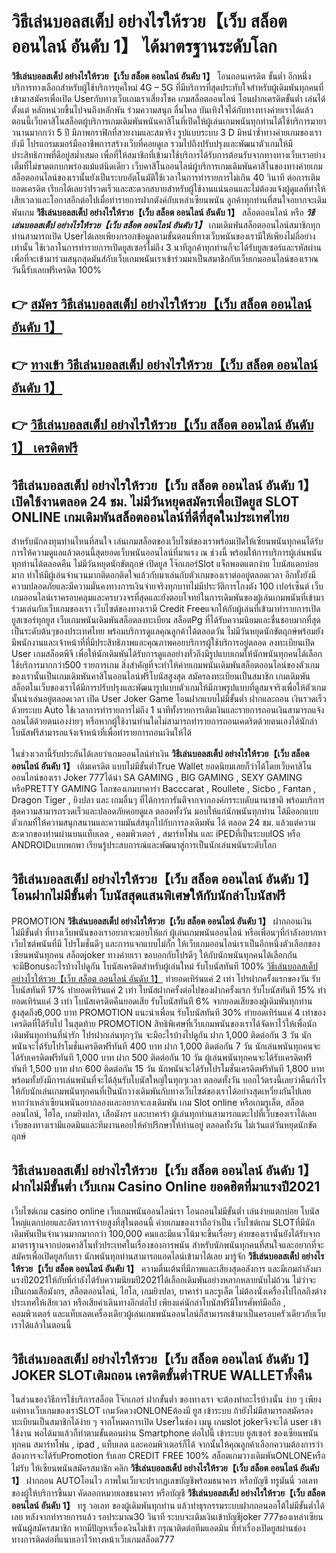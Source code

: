# วิธีเล่นบอลสเต็ป อย่างไรให้รวย【เว็บ สล็อต ออนไลน์ อันดับ 1】  ได้มาตรฐานระดับโลก

**วิธีเล่นบอลสเต็ป อย่างไรให้รวย【เว็บ สล็อต ออนไลน์ อันดับ 1】** โอนถอนเครดิต ขั้นต่ำ  อีกหนึ่งบริการทางเลือกสำหรับผู้ใช้บริการยุคใหม่ 4G – 5G ที่มีบริการที่สุดประทับใจสำหรับผู้เดิมพันทุกคนที่เข้ามาสมัครเพื่อเปิด Userกับทางเว็บเกมเราเสี่ยงโชค เกมสล็อตออนไลน์ โอนฝากเครดิตขั้นต่ำ เล่นได้ตั้งแต่ หลักหน่วยขึ้นไปจนถึงหลักพัน ร่วมความสนุก ลื่นไหล บันเทิงใจได้กับทางทางค่ายเราได้แล้วตอนนี้เว็บคาสิโนสล็อตผู้บริการเกมเดิมพันพนันคาสิโนที่เปิดให้ผู้เล่นเกมพนันทุกท่านได้ใช้บริการมายาวนานมากกว่า 5 ปี มีภาพกราฟิกที่สวยงามและสมจริง รูปแบบระบบ 3 D
มิหนำซ้ำทางค่ายเกมของเรายังมี โปรแกรมเมอร์มืออาชีพการสร้างเว็บที่คอยดูเล  รวมไปถึงปรับปรุงและพัฒนาตัวเกมให้มีประสิทธิภาพที่ดีอยู่สม่ำเสมอ เพื่อที่ให้สมาชิกที่เข้ามาใช้บริการได้รับการต้อนรับจากทางทางเว็บเราอย่างเต็มที่ไม่ขาดตกบกพร่องแม้แต่นิดเดียว เว็บคาสิโนออนไลน์ผู้บริการเกมเดิมพันคาสิโนของทางค่ายเกมสล็อตออนไลน์ของเรานั้นยังเป็นระบบอัตโนมัติใช้เวลาในการทำรายการไม่เกิน 40 วินาที ต่อการเติมยอดเครดิต เรียกได้เลยว่าIรวดเร็วและสะดวกสบายสำหรับผู้ใช้งานแน่นอนและไม่ต้องแจ้งผู้ดูแลที่ทำให้เสียเวลาและโอกาสอีกต่อไปเมื่อทำรายการฝากตังค์กับเหล่าเซียนพนัน
ลูกค้าทุกท่านที่สนใจอยากจะเดิมพันเกม **วิธีเล่นบอลสเต็ป อย่างไรให้รวย【เว็บ สล็อต ออนไลน์ อันดับ 1】** สล็อตออนไลน์ หรือ ***วิธีเล่นบอลสเต็ป อย่างไรให้รวย【เว็บ สล็อต ออนไลน์ อันดับ 1】*** เกมเดิมพันสล็อตออนไลน์สมาชิกทุกท่านสามารถเปิด Userได้เลยเพียงกรอกข้อมูลตามขั้นตอนที่ทางเว็บพนันของเรามีให้เพียงไม่กี่อย่างเท่านั้น ใช้เวลาในการทำรายการเปิดยูสเซอร์ไม่ถึง 3 นาทีลูกค้าทุกท่านก็จะได้รับยูสเซอร์และรหัสผ่านเพื่อที่จะเข้ามาร่วมสนุกสุดมันส์กับเว็บเกมพนันเราเข้าร่วมมาเป็นสมาชิกกับเว็บเกมออนไลน์ของเราณ วันนี้รับเลยฟรีเครดิต 100%

## 👉 [สมัคร วิธีเล่นบอลสเต็ป อย่างไรให้รวย【เว็บ สล็อต ออนไลน์ อันดับ 1】](https://archa888.com/)
## 👉 [ทางเข้า วิธีเล่นบอลสเต็ป อย่างไรให้รวย【เว็บ สล็อต ออนไลน์ อันดับ 1】](https://archa888.com/)
## 👉 [วิธีเล่นบอลสเต็ป อย่างไรให้รวย【เว็บ สล็อต ออนไลน์ อันดับ 1】 เครดิตฟรี](https://archa888.com/)

## วิธีเล่นบอลสเต็ป อย่างไรให้รวย【เว็บ สล็อต ออนไลน์ อันดับ 1】 เปิดใช้งานตลอด  24 ชม. ไม่มีวันหยุดสมัครเพื่อเปิดยูส SLOT ONLINE เกมเดิมพันสล็อตออนไลน์ที่ดีที่สุดในประเทศไทย

สำหรับนักลงทุนท่านไหนที่สนใจ เล่นเกมสล็อตของเว็บไซต์ของเราพร้อมเปิดให้เซียนพนันทุกคนได้รับการให้ความดูแลแล้วตอนนี้สุดยอดเว็บพนันออนไลน์ที่มาแรง ณ ช่วงนี้ พร้อมให้การบริการผู้เล่นพนันทุกท่านได้ตลอดคืน ไม่มีวันหยุดนักขัตฤกษ์ เปิดยูส โจ๊กเกอร์Slot แจ็กพอตแตกง่าย โบนัสแตกบ่อยมาก ทำให้มีผู้เล่นจำนวนมากติดอกติดใจแล้วกับมาเล่นกับตัวเกมของเราต่ออยู่ตลอดเวลา อีกทั้งยังมีความปลอดภัยและมีความมั่นคงทางการเงินจ่ายจริงทุกบาทไม่มีประวัติการโกงตัง 100 เปอร์เซ็นต์ เว็บเกมออนไลน์เราครอบคลุมและครบวงจรที่สุดและยังตอบโจทย์ในการเดิมพันของผู้เล่นเกมพนันที่เข้ามาร่วมเล่นกับเว็บเกมของเรา
เว็บไซต์ของทางเรามี Credit Freeแจกให้กับผู้เล่นที่เข้ามาทำรายการเปิดยูสเซอร์ทุกยูส เว็บเกมพนันเดิมพันสล็อตลงทะเบียน สล็อตPg ที่ได้รับความนิยมและชื่นชอบมากที่สุดเป็นระดับต้นๆของประเทศไทย พร้อมบริการดูแลคุณลูกค้าได้ตลอดวัน ไม่มีวันหยุดนักขัตฤกษ์พร้อมยังมีพนักงานและเจ้าหน้าที่ที่มีประสิทธิภาพและคุณภาพคอยบริการผู้ใช้บริการอยู่ตลอด ลงทะเบียนเปิด User เกมสล็อตพีจี เพื่อให้นักเดิมพันได้รับการดูแลอย่างทั่วถึงมีรูปแบบเกมให้นักพนันทุกคนได้เลือกใช้บริการมากกว่า500 รายการเกม
สิ่งสำคัญที่จะทำให้ค่ายเกมพนันเดิมพันสล็อตออนไลน์ของตัวเกมของเรานั้นเป็นเกมเดิมพันคาสิโนออนไลน์ฟรีโบนัสสูงสุด สมัครลงทะเบียนเป็นสมาชิก  เกมเดิมพันสล็อตในเว็บของเราได้มีการปรับปรุงและพัฒนารูปแบบตัวเกมให้มีภาพรูปแบบที่ดูสมจจริงเพื่อให้ตัวเกมนั้นน่าเล่นอยู่ตลอดเวลา เปิด User Joker Game โอนฝากแบบไม่มีขั้นต่ำ ฝากและถอน เงินรวดเร็วด้วยระบบ Auto ใช้เวลาการทำรายการไม่ถึง 1 นาทีทั้งรายการเติมเงินและรายการถอนเงินสามารถแจ้งถอนได้ด้วยตนเองง่ายๆ หรือหากผู้ใช้งานท่านใดไม่สามารถทำรายการถอนเคดริตด้วยตนเองได้นักล่าโบนัสฟรีสามารถแจ้งเจ้าหน้าที่เพื่อทำรายการถอนเงินให้ได้

ในช่วงเวลานี้รับประกันได้เลยว่าเกมออนไลน์ทำเงิน **วิธีเล่นบอลสเต็ป อย่างไรให้รวย【เว็บ สล็อต ออนไลน์ อันดับ 1】** เติมเครดิต แบบไม่มีขั้นต่ำTrue Wallet ยอดนิยมเลยก็ว่าได้โดยเว็บคาสิโนออนไลน์ของเรา Joker 777ได้นำ SA GAMING , BIG GAMING , SEXY GAMING หรือPRETTY GAMING โลกของเกมบาคาร่า Bacccarat , Roullete , Sicbo , Fantan , Dragon Tiger , ยิงปลา และ เกมอื่นๆ ที่ได้การการันตีจากจากองค์กรระบดับนานาชาติ พร้อมบริการสุดความสามารถรวดเร็วและปลอดภัยคอยดูแล ตลอดทั้งวัน มอบให้แก่นักพนันทุกท่าน ได้มีออกแบบตัวเกมที่ให้ความสนุกสนานและความมันส์สนุกไปกับการลงเดิมพัน ได้ ตลอด 24 ชม. แล้วแต่ความสะดวกของท่านผ่านบนแท็บเลต , คอมพิวเตอร์ , สมาร์ทโฟน และ iPEDที่เป็นระบบIOS หรือ ANDROIDแบบพกพา เรียนรู้ประสบการณ์และพัฒนาสู่การเป็นนักเล่นพนันระดับโลก

## วิธีเล่นบอลสเต็ป อย่างไรให้รวย【เว็บ สล็อต ออนไลน์ อันดับ 1】 โอนฝากไม่มีขั้นต่ำ โบนัสสุดแสนพิเศษให้กับนักล่าโบนัสฟรี

 PROMOTION  **วิธีเล่นบอลสเต็ป อย่างไรให้รวย【เว็บ สล็อต ออนไลน์ อันดับ 1】** ฝากถอนเงิน ไม่มีขั้นต่ำ ที่ทางเว็บพนันของเราอยากจะมอบให้แก่  ผู้เล่นเกมพนันออนไลน์ หรือเพื่อนๆที่กำลังอยากหาเว็บไซต์พนันที่มี โปรโมชั่นดีๆ และการแจกแบบไม่กั๊ก ให้เว็บเกมออนไลน์เราเป็นอีกหนึ่งตัวเลือกของเซียนพนันทุกคน สล็อตjoker ทางค่ายเรา ขอบอกกับโปรดีๆ ให้กับนักพนันทุกคนได้เลือกกัน จะมีBonusอะไรบ้างไปดูกัน
โบนัสเครดิตสำหรับผู้เล่นใหม่ รับโบนัสทันที 100% [วิธีเล่นบอลสเต็ป อย่างไรให้รวย【เว็บ สล็อต ออนไลน์ อันดับ 1】](https://archa888.com/) ทำยอดเทิร์นแค่ 2 เท่า
โปรฝากครั้งแรกของวัน รับโบนัสทันที 17% ทำยอดเทิร์นแค่ 2 เท่า
โบนัสฝากครั้งต่อไปของฝากครั้งแรก รับโบนัสทันที 15% ทำยอดเทิร์นแค่ 3 เท่า
โบนัสเครดิตคืนยอดเสีย รับโบนัสทันที 6% จากยอดเสียของผู้เดิมพันทุกท่าน สูงสุดถึง6,000 บาท
 PROMOTION แนะนำเพื่อน รับโบนัสทันที 30% ทำยอดเทิร์นแค่ 4 เท่าของเครดิตที่ได้รับไป
ในสุดท้าย PROMOTION สิทธิพิเศษที่เว็บเกมพนันของเราได้จัดหาไว้ให้เพื่อนักเดิมพันทุกท่านที่น่ารัก โปรฝากเล่นทุกๆวัน จะมีอะไรบ้างไปดูกัน
ฝาก 1,000 ติดต่อกัน 3 วัน นักพนันจะได้รับโปรโมชั่นเครดิตฟรีทันที 400 บาท
ฝาก 1,000 ติดต่อกัน 7 วัน นักเล่นพนันทุกคนจะได้รับเครดิตฟรีทันที 1,000 บาท
ฝาก 500 ติดต่อกัน 10 วัน ผู้เล่นพนันทุกคนจะได้รับเครดิตฟรีทันที 1,500 บาท
ฝาก 600 ติดต่อกัน 15 วัน นักพนันจะได้รับโปรโมชั่นเครดิตฟรีทันที 1,800 บาท
พร้อมทั้งยังมีการเล่นพนันที่จะได้ลุ้นรับโบนัสใหญ่ในทุกๆเวลา ตลอดทั้งวัน บอกไว้ตรงนี้เลยว่าคืนกำไรให้กับนักเล่นเกมพนันทุกคนที่เป็นนักวางเดิมพันกับทางเว็บไซต์ของเราได้อย่างสุดเหวี่ยงกันไปเลย หากว่าเหล่าเซียนพนันอยากลองและอยากจะลงเดิมพัน เกม Slot online หรือเกมรูเล็ต, สล็อตออนไลน์, ไฮโล, เกมยิงปลา, เสือมังกร และบาคาร่า ผู้เล่นทุกท่านสามารถแตะไปที่เว็บของเราได้เลย เว็บของทางเรามีแอดมินและทีมงานคอยให้คำปรึกษาให้ท่านอยู่ ตลอดทั้งวัน ไม่เว้นแต่วันหยุดนักขัตฤกษ์

## วิธีเล่นบอลสเต็ป อย่างไรให้รวย【เว็บ สล็อต ออนไลน์ อันดับ 1】 ฝากไม่มีขั้นต่ำ  เว็บเกม  Casino Online ยอดฮิตที่มาแรงปี2021

เว็บไซต์เกม casino online เว็บเกมพนันออนไลน์เรา โอนถอนไม่มีขั้นต่ำ เล่นง่ายแตกบ่อย โบนัสใหญ่แตกบ่อยและอัตราการจ่ายสูงที่สุในตอนนี้ ค่ายเกมของเราถือว่าเป็น เว็บไซต์เกม SLOTที่มีนักเดิมพันเป็นจำนวนมากมากกว่า 100,000 คนและมีแนวโน้มจะขึ้นเรื่อยๆ ค่ายของเรานั้นยังได้รับจากมาตราฐานจากบ่อนคาสิโนทั่วประเทศในเรื่องของการพนัน สำหรับนักพนันทุกคนที่สนใจและอยากที่จะสมัครเพื่อเปิดยูสกับเรา นักพนันทุกท่านสามารถแอดไลน์เข้ามาได้เลย
	มารู้จัก **วิธีเล่นบอลสเต็ป อย่างไรให้รวย【เว็บ สล็อต ออนไลน์ อันดับ 1】** ความตื่นเต้นที่มีภาพและเสียงสุดอลังการ และมีเกมกำลังมาแรงปี2021ให้กับที่กำลังได้รับความนิยมปี2021ได้เลือกเดิมพันอย่างหลากหลายนับไม่ถ้วน  ไม่ว่าจะเป็นเกมเสือมังกร, สล็อตออนไลน์, ไฮโล, เกมยิงปลา, บาคาร่า และรูเล็ต ไม่ต้องนั่งเครื่องไปไกลถึงต่างประเทศให้เสียเวลา หรือเสียค่าเดินทางอีกต่อไป เพียงแค่นักล่าโบนัสฟรีมีโทรศัพท์มือถือ , คอมพิวเตอร์ และแท็บเลตเครื่องเดียวผู้เล่นเกมพนันออนไลน์ก็สามารถเข้ามาเป็นครอบครัวเดียวกับเว็บเราได้แล้วในตอนนี้

## วิธีเล่นบอลสเต็ป อย่างไรให้รวย【เว็บ สล็อต ออนไลน์ อันดับ 1】 JOKER SLOTเติมถอน เครดิตขั้นต่ำTRUE WALLETทั้งคืน

ในส่วนของวิธีการใช้บริการสล็อต โจ๊กเกอร์ ฝากขั้นต่ำ ของทางเรา จะต้องทำอะไรบ้างนั้น ง่าย ๆ เพียงแค่ทางเว็บเกมของเราSLOT เกมวัดดวงONLONEต้องมี ยูส เข้าระบบ ถ้ายังไม่มีสามารถสมัครลงทะเบียนเป็นสมาชิกได้ง่าย ๆ จากโหมดการเปิด Userในช่อง เมนู เกมslot jokerจึงจะได้ user เข้าใช้งาน พอได้มาแล้วก็ทำตามขั้นตอนผ่าน Smartphone ต่อไปนี้
เข้าระบบ ยูสเซอร์  ของเซียนพนันทุกคน สมาร์ทโฟน , ipad , แท็บเลต และคอมพิวเตอร์ก็ได้
จากนั้นให้คุณลูกค้าเลือกความต้องการว่า ต้องการจะได้รับPromotion รับเลย CREDIT FREE 100% สล็อตเกมวางเดิมพันONLONEหรือไม่รับ
ให้เซียนพนันสมัครสมาชิก คลิก **วิธีเล่นบอลสเต็ป อย่างไรให้รวย【เว็บ สล็อต ออนไลน์ อันดับ 1】** ฝากถอน AUTOโอนไว ภาพในเว็บจะปรากฏเลขบัญชีพร้อมธนาคาร หรือบัญชี ทรูมันนี่ วอเลท ของผู้ให้บริการขึ้นมา
คัดลอกหมายเลขธนาคาร หรือบัญชี **วิธีเล่นบอลสเต็ป อย่างไรให้รวย【เว็บ สล็อต ออนไลน์ อันดับ 1】** ทรู วอเลท ของผู้เดิมพันทุกท่าน แล้วทำธุรกรรมระบบฝากถอนออโต้ไม่มีขั้นต่ำได้เลย
หลังจากทำรายการแล้ว รอประมาณ30 วินาที ระบบจะเติมเงินเข้าบัญชีjoker 777ของเหล่าเซียนพนันผู้สมัครสมาชิก
หากมีปัญหาเรื่องเงินไม่เข้า กรุณาติดต่อทีมแอดมิน ที่ทำเรื่องเปิดยูสผ่านช่องทางการติดต่อที่แนบเอาไว้ทางหน้าเว็บเกมสล็อต777


